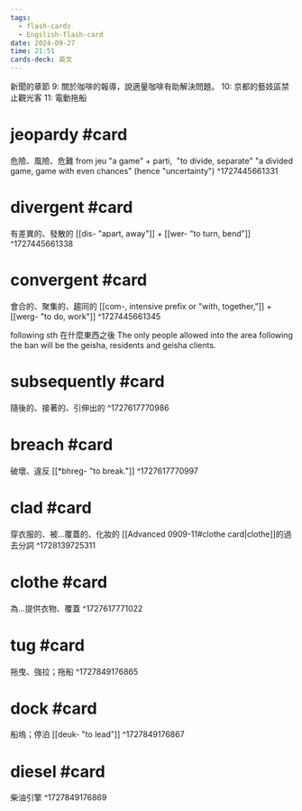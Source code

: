 ```yaml
---
tags:
  - flash-cards
  - Engslish-flash-card
date: 2024-09-27
time: 21:51
cards-deck: 英文
---
```

新聞的章節
9: 關於咖啡的報導，說適量咖啡有助解決問題。
10: 京都的藝妓區禁止觀光客
11: 電動拖船

# jeopardy  #card 
危險、風險、危難
from jeu "a game" + parti,  "to divide, separate" 
"a divided game, game with even chances" (hence "uncertainty")
^1727445661331

# divergent #card
有差異的、發散的
[[dis- "apart, away"]] + [[wer-  "to turn, bend"]]
^1727445661338

# convergent #card
會合的、聚集的、趨同的
[[com-, intensive prefix or "with, together,"]] + [[werg- "to do, work"]]
^1727445661345


following sth  在什麼東西之後
The only people allowed into the area following the ban will  be the geisha, residents and geisha clients.

# subsequently #card 
隨後的、接著的、引伸出的
^1727617770986

# breach #card 
破壞、違反
[[*bhreg- "to break."]]
^1727617770997

# clad #card 
穿衣服的、被...覆蓋的、化妝的
[[Advanced 0909-11#clothe card|clothe]]的過去分詞
^1728139725311

# clothe #card 
為...提供衣物、覆蓋
^1727617771022


# tug #card 
拖曳、強拉；拖船
^1727849176865

# dock #card 
船塢；停泊
[[deuk- "to lead"]]
^1727849176867

# diesel #card 
柴油引擎
^1727849176869

